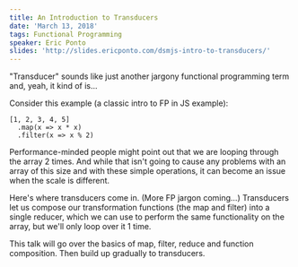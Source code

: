 ```yaml
---
title: An Introduction to Transducers
date: 'March 13, 2018'
tags: Functional Programming
speaker: Eric Ponto
slides: 'http://slides.ericponto.com/dsmjs-intro-to-transducers/'
---
```


"Transducer" sounds like just another jargony functional programming term and,
yeah, it kind of is...

Consider this example (a classic intro to FP in JS example):

    [1, 2, 3, 4, 5]
      .map(x => x * x)
      .filter(x => x % 2)

Performance-minded people might point out that we are looping through the array
2 times. And while that isn't going to cause any problems with an array of this
size and with these simple operations, it can become an issue when the scale is
different.

Here's where transducers come in. (More FP jargon coming...) Transducers let us
compose our transformation functions (the map and filter) into a single
reducer, which we can use to perform the same functionality on the array, but
we'll only loop over it 1 time.

This talk will go over the basics of map, filter, reduce and function
composition. Then build up gradually to transducers.
